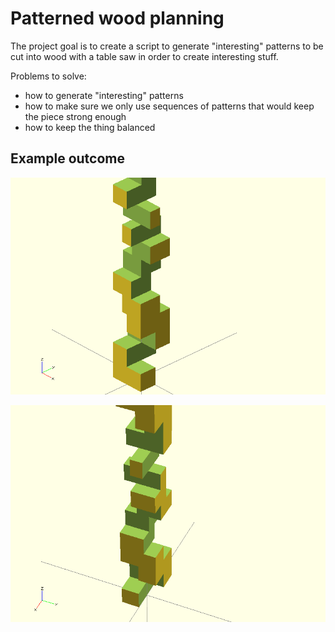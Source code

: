 # Patterned wood planning

The project goal is to create a script to generate "interesting"
patterns to be cut into wood with a table saw in order to create
interesting stuff.

Problems to solve:

- how to generate "interesting" patterns
- how to make sure we only use sequences of patterns that
  would keep the piece strong enough
- how to keep the thing balanced

## Example outcome

![example model](wood-pattern-example.png)

![example model](wood-pattern-example2.png)
